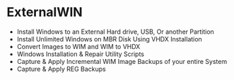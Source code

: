 # ExternalWIN
* Install Windows to an External Hard drive, USB, Or another Partition
* Install Unlimited Windows on MBR Disk Using VHDX Installation
* Convert Images to WIM and WIM to VHDX
* Windows Installation & Repair Utility Scripts
* Capture & Apply Incremental WIM Image Backups of your entire System
* Capture & Apply REG Backups
